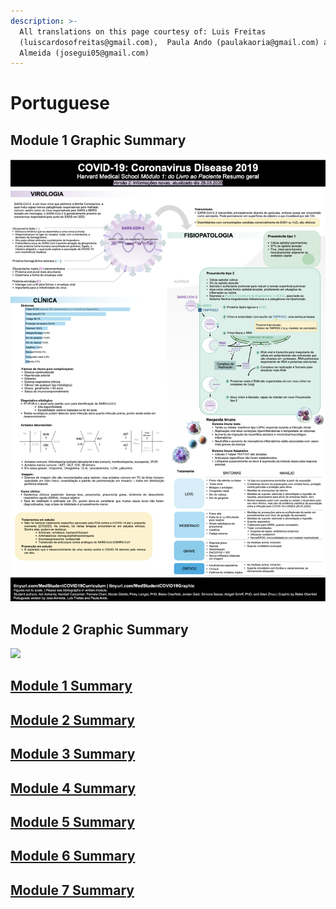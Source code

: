 ```yaml
---
description: >-
  All translations on this page courtesy of: Luis Freitas
  (luiscardosofreitas@gmail.com),  Paula Ando (paulakaoria@gmail.com) and Jose
  Almeida (josegui05@gmail.com)
---
```


# Portuguese

## Module 1 Graphic Summary 

![](../../.gitbook/assets/module-1-graphic-summary-portuguese-1.jpeg)

## Module 2 Graphic Summary 

![](../../.gitbook/assets/module-2-graphic-summary-portuguese-1.jpeg)

## [Module 1 Summary ](https://docs.google.com/document/d/1_g856Mou54cPFvj2aaQYugoDChB9nrNLgED3PtGs4KM/edit)

## [Module 2 Summary ](https://docs.google.com/document/d/1sBqOoX_JEEh9d9ODNX02mXUGRAy7bskm8DuCHFmkOuY/edit)

## [Module 3 Summary ](https://docs.google.com/document/d/1B6WSuHK-O9VhBfTAOq_rNuozugYDqNIzSGAfWEt1qX8/edit)

## [Module 4 Summary](https://docs.google.com/document/d/1_asOS7ReFUl7Yls72JET27pSZJvpMwd72xJSYMm38_U/edit)

## [Module 5 Summary ](https://docs.google.com/document/d/1eUkXU7U_-sW8a20a3ongZP3ACT3DyhoF_rXMWt9nGcI/edit)

## [Module 6 Summary](https://docs.google.com/document/d/1B3FECyswOUmpP4psnGd3xgjoPBQ5lrPRHG66EbWaWo0/edit)

## [Module 7 Summary](https://docs.google.com/document/d/1kGzUT5LL_aWh414KGFwNwWggebadaazQ_DxZyPPAS-g/edit)

